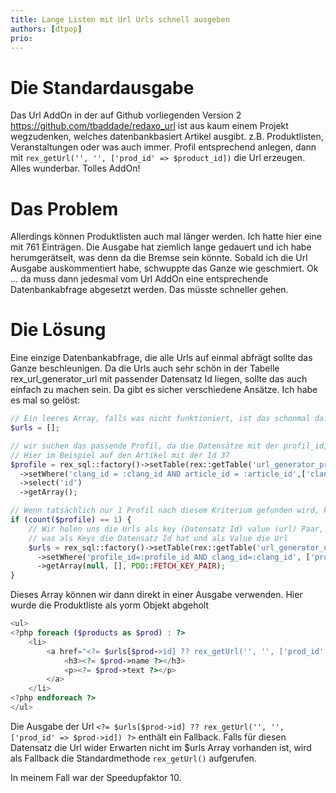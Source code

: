 ```yaml
---
title: Lange Listen mit Url Urls schnell ausgeben
authors: [dtpop]
prio:
---
```


# Die Standardausgabe

Das Url AddOn in der auf Github vorliegenden Version 2 https://github.com/tbaddade/redaxo_url ist aus kaum einem Projekt wegzudenken, welches datenbankbasiert Artikel ausgibt. z.B. Produktlisten, Veranstaltungen oder was auch immer. Profil entsprechend anlegen, dann mit `rex_getUrl('', '', ['prod_id' => $product_id])` die Url erzeugen. Alles wunderbar. Tolles AddOn!

# Das Problem

Allerdings können Produktlisten auch mal länger werden. Ich hatte hier eine mit 761 Einträgen. Die Ausgabe hat ziemlich lange gedauert und ich habe herumgerätselt, was denn da die Bremse sein könnte. Sobald ich die Url Ausgabe auskommentiert habe, schwuppte das Ganze wie geschmiert.
Ok ... da muss dann jedesmal vom Url AddOn eine entsprechende Datenbankabfrage abgesetzt werden. Das müsste schneller gehen.

# Die Lösung

Eine einzige Datenbankabfrage, die alle Urls auf einmal abfrägt sollte das Ganze beschleunigen. Da die Urls auch sehr schön in der Tabelle rex_url_generator_url mit passender Datensatz Id liegen, sollte das auch einfach zu machen sein. Da gibt es sicher verschiedene Ansätze. Ich habe es mal so gelöst:

```php
// Ein leeres Array, falls was nicht funktioniert, ist das schonmal da.
$urls = [];

// wir suchen das passende Profil, da die Datensätze mit der profil_id, der clang_id und der data_id indexiert sind.
// Hier im Beispiel auf den Artikel mit der Id 37
$profile = rex_sql::factory()->setTable(rex::getTable('url_generator_profile'))
  ->setWhere('clang_id = :clang_id AND article_id = :article_id',['clang_id'=>rex_clang::getCurrentId(),'article_id'=>37])
  ->select('id')
  ->getArray();

// Wenn tatsächlich nur 1 Profil nach diesem Kriterium gefunden wird, kann es weiter gehen
if (count($profile) == 1) {
    // Wir holen uns die Urls als key (Datensatz Id) value (url) Paar, haben also dann ein Array,
    // was als Keys die Datensatz Id hat und als Value die Url
    $urls = rex_sql::factory()->setTable(rex::getTable('url_generator_url'))
      ->setWhere('profile_id=:profile_id AND clang_id=:clang_id', ['profile_id' => $profile[0]['id'], 'clang_id' => rex_clang::getCurrentId()])->select('data_id,url')
      ->getArray(null, [], PDO::FETCH_KEY_PAIR);
}
```

Dieses Array können wir dann direkt in einer Ausgabe verwenden. Hier wurde die Produktliste als yorm Objekt abgeholt

```php
<ul>
<?php foreach ($products as $prod) : ?>
    <li>
        <a href="<?= $urls[$prod->id] ?? rex_getUrl('', '', ['prod_id' => $prod->id]) ?>">
            <h3><?= $prod->name ?></h3>
            <p><?= $prod->text ?></p>
        </a>
    </li>
<?php endforeach ?>
</ul>
```

Die Ausgabe der Url `<?= $urls[$prod->id] ?? rex_getUrl('', '', ['prod_id' => $prod->id]) ?>` enthält ein Fallback. Falls für diesen Datensatz die Url wider Erwarten nicht im $urls Array vorhanden ist, wird als Fallback die Standardmethode `rex_getUrl()` aufgerufen.

In meinem Fall war der Speedupfaktor 10.
